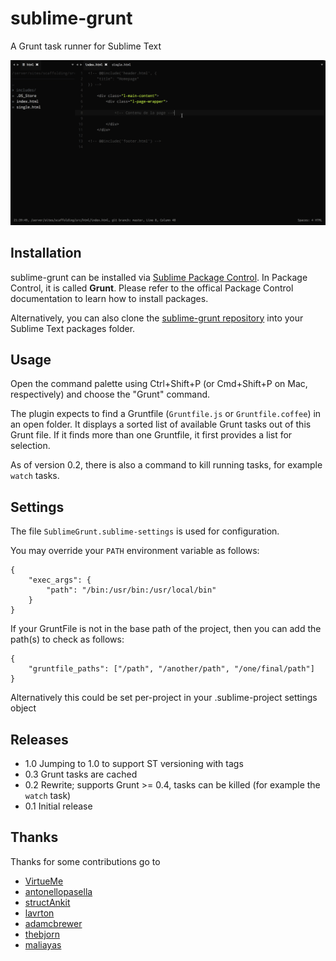 sublime-grunt
=============

A Grunt task runner for Sublime Text

![Screencast of sublime-grunt](screencast.gif)

## Installation

sublime-grunt can be installed via [Sublime Package Control](https://sublime.wbond.net/). In Package Control, it is called **Grunt**. Please refer to the offical Package Control documentation to learn how to install packages.

Alternatively, you can also clone the [sublime-grunt repository](https://github.com/tvooo/sublime-grunt/) into your Sublime Text packages folder.

## Usage

Open the command palette using Ctrl+Shift+P (or Cmd+Shift+P on Mac, respectively)
and choose the "Grunt" command.

The plugin expects to find a Gruntfile (`Gruntfile.js` or `Gruntfile.coffee`) in an open folder.
It displays a sorted list of available Grunt tasks out of this Grunt file.
If it finds more than one Gruntfile, it first provides a list for selection.

As of version 0.2, there is also a command to kill running tasks, for example
`watch` tasks.

## Settings

The file `SublimeGrunt.sublime-settings` is used for configuration.

You may override your `PATH` environment variable as follows:

```
{
    "exec_args": {
        "path": "/bin:/usr/bin:/usr/local/bin"
    }
}
```
If your GruntFile is not in the base path of the project, then you can add the path(s) to check as follows:

```
{
    "gruntfile_paths": ["/path", "/another/path", "/one/final/path"]
}
```
Alternatively this could be set per-project in your .sublime-project settings object

## Releases

* 1.0 Jumping to 1.0 to support ST versioning with tags
* 0.3 Grunt tasks are cached
* 0.2 Rewrite; supports Grunt >= 0.4, tasks can be killed (for example the `watch` task)
* 0.1 Initial release

## Thanks

Thanks for some contributions go to

* [VirtueMe](https://github.com/VirtueMe)
* [antonellopasella](https://github.com/antonellopasella)
* [structAnkit](https://github.com/structAnkit)
* [lavrton](https://github.com/lavrton)
* [adamcbrewer](https://github.com/adamcbrewer)
* [thebjorn](https://github.com/thebjorn)
* [maliayas](https://github.com/maliayas)
